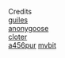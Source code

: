 Credits\
[guiles](https://scratch.mit.edu/users/guiles/)\
[anonygoose](https://penguinmod.com/profile?user=anonygoose)\
[cloter](https://scratch.mit.edu/users/cloter/)\
[a456pur](https://github.com/a456pur)
[mvbit](https://penguinmod.com/profile?user=mvbit)

